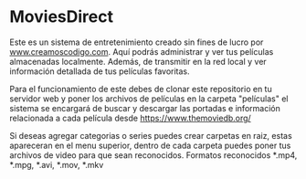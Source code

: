 # MoviesDirect
Este es un sistema de entretenimiento creado sin fines de lucro por www.creamoscodigo.com. Aquí podrás administrar y ver tus películas almacenadas localmente. Además, de transmitir en la red local y ver información detallada de tus películas favoritas.

Para el funcionamiento de este debes de clonar este repositorio en tu servidor web y poner los archivos de películas en la carpeta "películas" el sistema se encargará de buscar y descargar las portadas e información relacionada a cada película desde https://www.themoviedb.org/

Si deseas agregar categorias o series puedes crear carpetas en raiz, estas apareceran en el menu superior, dentro de cada carpeta puedes poner tus archivos de video para que sean reconocidos.
Formatos reconocidos *.mp4, *.mpg, *.avi, *.mov, *.mkv
